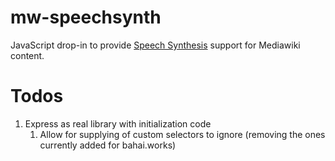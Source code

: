 # mw-speechsynth

JavaScript drop-in to provide
[Speech Synthesis](https://dvcs.w3.org/hg/speech-api/raw-file/tip/speechapi.html#tts-section)
support for Mediawiki content.

# Todos

1. Express as real library with initialization code
    1. Allow for supplying of custom selectors to ignore (removing the ones currently added for bahai.works)
